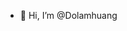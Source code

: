 - 👋 Hi, I’m @Dolamhuang

<!---
Dolamhuang/Dolamhuang is a ✨ special ✨ repository because its `README.md` (this file) appears on your GitHub profile.
You can click the Preview link to take a look at your changes.
--->
